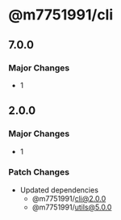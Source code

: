 # @m7751991/cli

## 7.0.0

### Major Changes

- 1

## 2.0.0

### Major Changes

- 1

### Patch Changes

- Updated dependencies
  - @m7751991/cli@2.0.0
  - @m7751991/utils@5.0.0
